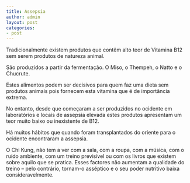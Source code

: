 ```yaml
---
title: Assepsia
author: admin
layout: post
categories:
- post
---
```

Tradicionalmente existem produtos que contêm alto teor de Vitamina B12 sem serem produtos de natureza animal.

São produzidos a partir da fermentação. O Miso, o Thempeh, o Natto e o Chucrute.

Estes alimentos podem ser decisivos para quem faz uma dieta sem produtos animais pois fornecem esta vitamina que é de importância extrema.

No entanto, desde que começaram a ser produzidos no ocidente em laboratórios e locais de assepsia elevada estes produtos apresentam um teor muito baixo ou inexistente de B12.

Há muitos hábitos que quando foram transplantados do oriente para o ocidente encontraram a assepsia.

O Chi Kung, não tem a ver com a sala, com a roupa, com a música, com o ruído ambiente, com um treino previsível ou com os livros que existem sobre aquilo que se pratica. Esses factores não aumentam a qualidade do treino &#8211; pelo contrário, tornam-o asséptico e o seu poder nutritivo baixa consideravelmente.
